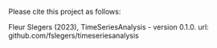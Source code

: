 Please cite this project as follows:

Fleur Slegers (2023),  TimeSeriesAnalysis - version 0.1.0. url: github.com/fslegers/timeseriesanalysis

